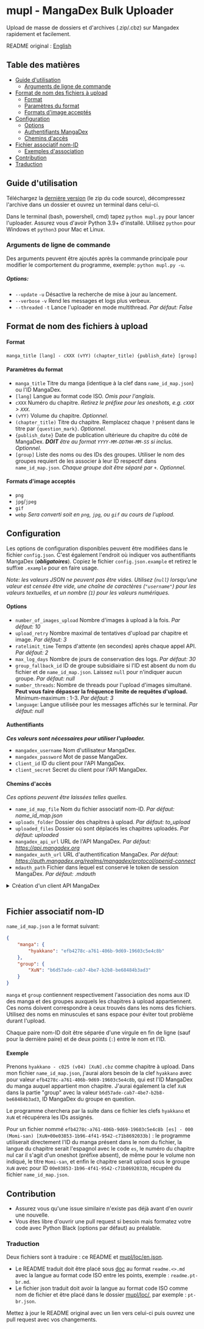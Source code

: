 # mupl - MangaDex Bulk Uploader
Upload de masse de dossiers et d'archives (.zip/.cbz) sur Mangadex rapidement et facilement.

README original :
[English](doc/readme.md)


## Table des matières
- [Guide d'utilisation](#guide-d'utilisation)
  - [Arguments de ligne de commande](#grguments-de-ligne-de-commande)
- [Format de nom des fichiers à upload](#format-de-nom-des-fichiers-à-upload)
  - [Format](#format)
  - [Paramètres du format](#paramètres-du-format)
  - [Formats d'image acceptés](#formats-d'image-acceptés)
- [Configuration](#configuration)
  - [Options](#options)
  - [Authentifiants MangaDex](#authentifiants-mangadex)
  - [Chemins d'accès](#chemins-d'accès)
- [Fichier associatif nom-ID](#fichier-associatif-nom-id)
  - [Exemples d'association](#exemples)
- [Contribution](#contribution)
- [Traduction](#traduction)


## Guide d'utilisation
Téléchargez la [dernière version](https://github.com/ArdaxHz/mupl/releases/latest) (le zip du code source), décompressez l'archive dans un dossier et ouvrez un terminal dans celui-ci.

Dans le terminal (bash, powershell, cmd) tapez `python mupl.py` pour lancer l'uploader.
Assurez vous d'avoir Python 3.9+ d'installé. Utilisez `python` pour Windows et `python3` pour Mac et Linux.

### Arguments de ligne de commande
Des arguments peuvent être ajoutés après la commande principale pour modifier le comportement du programme, exemple: `python mupl.py -u`.

##### Options:
- `--update` `-u` Désactive la recherche de mise à jour au lancement.
- `--verbose` `-v` Rend les messages et logs plus verbeux.
- `--threaded` `-t` Lance l'uploader en mode multithread. *Par défaut: False*

## Format de nom des fichiers à upload
#### Format
`manga_title [lang] - cXXX (vYY) (chapter_title) {publish_date} [group]`

#### Paramètres du format
- `manga_title` Titre du manga (identique à la clef dans `name_id_map.json`) ou l'ID MangaDex.
- `[lang]` Langue au format code ISO. *Omis pour l'anglais.*
- `cXXX` Numéro du chapitre. *Retirez le préfixe pour les oneshots, e.g. `cXXX` > `XXX`.*
- `(vYY)` Volume du chapitre. *Optionnel.*
- `(chapter_title)` Titre du chapitre. Remplacez chaque `?` présent dans le titre par `{question_mark}`. *Optionnel.*
- `{publish_date}` Date de publication ultérieure du chapitre du côté de MangaDex. ***DOIT** être au format `YYYY-MM-DDTHH-MM-SS` si inclus.* *Optionnel.*
- `[group]` Liste des noms ou des IDs des groupes. Utiliser le nom des groupes requiert de les associer à leur ID respectif dans `name_id_map.json`. *Chaque groupe doit être séparé par `+`.* *Optionnel.*

#### Formats d'image acceptés
- `png`
- `jpg`/`jpeg`
- `gif`
- `webp` *Sera converti soit en `png`, `jpg`, ou `gif` au cours de l'upload.*

## Configuration
Les options de configuration disponibles peuvent être modifiées dans le fichier `config.json`. C'est également l'endroit où indiquer vos authentifiants MangaDex (***obligatoires***).
Copiez le fichier `config.json.example` et retirez le suffixe `.example` pour en faire usage.

*Note: les valeurs JSON ne peuvent pas être vides. Utilisez (`null`) lorsqu'une valeur est censée être vide, une chaîne de caractères (`"username"`) pour les valeurs textuelles, et un nombre (`1`) pour les valeurs numériques.*


#### Options
- `number_of_images_upload` Nombre d'images à upload à la fois. *Par défaut: 10*
- `upload_retry` Nombre maximal de tentatives d'upload par chapitre et image. *Par défaut: 3*
- `ratelimit_time` Temps d'attente (en secondes) après chaque appel API. *Par défaut: 2*
- `max_log_days` Nombre de jours de conservation des logs. *Par défaut: 30*
- `group_fallback_id` ID de groupe subsidiaire si l'ID est absent du nom du fichier et de `name_id_map.json`. Laissez `null` pour n'indiquer aucun groupe. *Par défaut: null*
- `number_threads`: Nombre de threads pour l'upload d'images simultané. **Peut vous faire dépasser la fréquence limite de requêtes d'upload.** Minimum-maximum : 1-3. *Par défaut: 3*
- `language`: Langue utilisée pour les messages affichés sur le terminal. *Par défaut: null*

#### Authentifiants
***Ces valeurs sont nécessaires pour utiliser l'uploader.***
- `mangadex_username` Nom d'utilisateur MangaDex.
- `mangadex_password` Mot de passe MangaDex.
- `client_id` ID du client pour l'API MangaDex.
- `client_secret` Secret du client pour l'API MangaDex.

#### Chemins d'accès
*Ces options peuvent être laissées telles quelles.*
- `name_id_map_file` Nom du fichier associatif nom-ID. *Par défaut: name_id_map.json*
- `uploads_folder` Dossier des chapitres à upload. *Par défaut: to_upload*
- `uploaded_files` Dossier où sont déplacés les chapitres uploadés. *Par défaut: uploaded*
- `mangadex_api_url` URL de l'API MangaDex. *Par défaut: https://api.mangadex.org*
- `mangadex_auth_url` URL d'authentification MangaDex. *Par défaut: https://auth.mangadex.org/realms/mangadex/protocol/openid-connect*
- `mdauth_path` Fichier dans lequel est conservé le token de session MangaDex. *Par défaut: .mdauth*

<details>
  <summary>Création d'un client API MangaDex</summary>

  ![Screenshot du mangadex-mass-uploader](https://github.com/Xnot/mangadex-mass-uploader/blob/main/assets/usage_1.png?raw=true)
  ![Screenshot du mangadex-mass-uploader](https://github.com/Xnot/mangadex-mass-uploader/blob/main/assets/usage_2.png?raw=true)
</details>
<br />


## Fichier associatif nom-ID
`name_id_map.json` a le format suivant:
```json
{
    "manga": {
        "hyakkano": "efb4278c-a761-406b-9d69-19603c5e4c8b"
    },
    "group": {
        "XuN": "b6d57ade-cab7-4be7-b2b8-be68484b3ad3"
    }
}
```
`manga` et `group` contiennent respectivement l'association des noms aux ID des manga et des groupes auxquels les chapitres à upload appartiennent. Ces noms doivent correspondre à ceux trouvés dans les noms des fichiers. Utilisez des noms en minuscules et sans espace pour éviter tout problème durant l'upload.

Chaque paire nom-ID doit être séparée d'une virgule en fin de ligne (sauf pour la dernière paire) et de deux points (`:`) entre le nom et l'ID.

#### Exemple

Prenons `hyakkano - c025 (v04) [XuN].cbz` comme chapitre à upload. Dans mon fichier `name_id_map.json`, j'aurai alors besoin de la clef `hyakkano` avec pour valeur `efb4278c-a761-406b-9d69-19603c5e4c8b`, qui est l'ID MangaDex du manga auquel appartient mon chapitre. J'aurai également la clef `XuN` dans la partie "group" avec la valeur `b6d57ade-cab7-4be7-b2b8-be68484b3ad3`, ID MangaDex du groupe en question.

Le programme cherchera par la suite dans ce fichier les clefs `hyakkano` et `XuN` et récupérera les IDs assignés.

Pour un fichier nommé `efb4278c-a761-406b-9d69-19603c5e4c8b [es] - 000 (Momi-san) [XuN+00e03853-1b96-4f41-9542-c71b8692033b]` : le programme utiliserait directement l'ID du manga présent dans le nom du fichier, la langue du chapitre serait l'espagnol avec le code `es`, le numéro du chapitre nul car il s'agit d'un oneshot (préfixe absent), de même pour le volume non indiqué, le titre `Momi-san`, et enfin le chapitre serait upload sous le groupe `XuN` avec pour ID `00e03853-1b96-4f41-9542-c71b8692033b`, récupéré du fichier `name_id_map.json`.



## Contribution
- Assurez vous qu'une issue similaire n'existe pas déjà avant d'en ouvrir une nouvelle.
- Vous êtes libre d'ouvrir une pull request si besoin mais formatez votre code avec Python Black (options par défaut) au préalable.

### Traduction
Deux fichiers sont à traduire : ce README et [mupl/loc/en.json](mupl/loc/en.json).

- Le README traduit doit être placé sous [doc](doc/) au format `readme.<>.md` avec la langue au format code ISO entre les points, exemple : `readme.pt-br.md`.
- Le fichier json traduit doit avoir la langue au format code ISO comme nom de fichier et être placé dans le dossier [mupl/loc/](mupl/loc/), par exemple : `pt-br.json`.

Mettez à jour le README original avec un lien vers celui-ci puis ouvrez une pull request avec vos changements.
